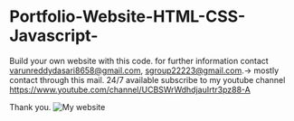 # Portfolio-Website-HTML-CSS-Javascript-
Build your own website with this code.
for further information contact varunreddydasari8658@gmail.com,
                                sgroup22223@gmail.com.-> mostly contact through this mail.
         24/7 available
 subscribe to my youtube channel https://www.youtube.com/channel/UCBSWrWdhdjauIrtr3pz88-A
 
 Thank you.
![My website](https://user-images.githubusercontent.com/100370259/197521097-1aadd80b-75e0-481b-bd07-0dc353938312.jpeg)
